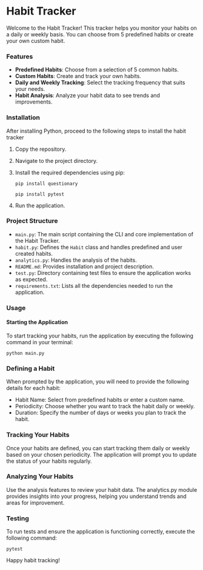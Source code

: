 # Habit Tracker

Welcome to the Habit Tracker! This tracker helps you monitor your habits on a daily or weekly basis. You can choose from 5 predefined habits or create your own custom habit.

### Features

- **Predefined Habits**: Choose from a selection of 5 common habits.
- **Custom Habits**: Create and track your own habits.
- **Daily and Weekly Tracking**: Select the tracking frequency that suits your needs.
- **Habit Analysis**: Analyze your habit data to see trends and improvements.

### Installation

After installing Python,  proceed to the following steps to install the habit tracker

1. Copy the repository.
2. Navigate to the project directory.
3. Install the required dependencies using pip:
   ``` 
   pip install questionary
   ```
   ```
   pip install pytest 
   ```

4. Run the application.


### Project Structure

- `main.py`: The main script containing the CLI and core implementation of the Habit Tracker.
- `habit.py`: Defines the `Habit` class and handles predefined and user created habits.
- `analytics.py`: Handles the analysis of the habits.
- `README.md`: Provides installation and project description. 
- `test.py`: Directory containing test files to ensure the application works as expected.
- `requirements.txt`: Lists all the dependencies needed to run the application.

### Usage
#### Starting the Application
To start tracking your habits, run the application by executing the following command in your terminal:

```
python main.py
```

### Defining a Habit
When prompted by the application, you will need to provide the following details for each habit:

- Habit Name: Select from predefined habits or enter a custom name.
- Periodicity: Choose whether you want to track the habit daily or weekly.
- Duration: Specify the number of days or weeks you plan to track the habit.

### Tracking Your Habits
Once your habits are defined, you can start tracking them daily or weekly based on your chosen periodicity. The application will prompt you to update the status of your habits regularly.

### Analyzing Your Habits
Use the analysis features to review your habit data. The analytics.py module provides insights into your progress, helping you understand trends and areas for improvement.

### Testing
To run tests and ensure the application is functioning correctly, execute the following command:

```
pytest
```



Happy habit tracking!


